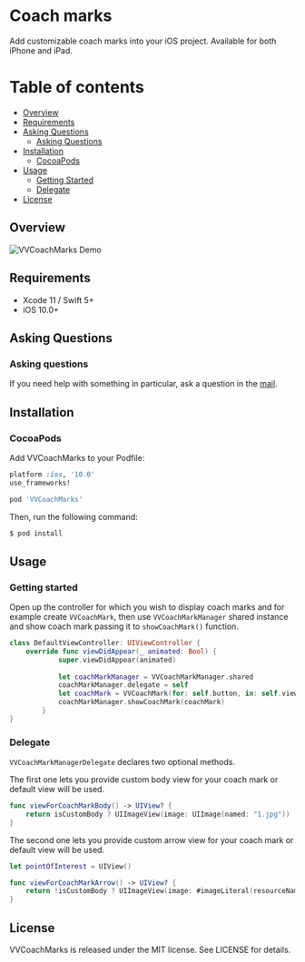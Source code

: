 # Coach marks
Add customizable coach marks into your iOS project. Available for both iPhone and iPad.

# Table of contents

  * [Overview](#overview)
  * [Requirements](#requirements)
  * [Asking Questions](#asking-questions)
      * [Asking Questions](#asking-questions)
  * [Installation](#installation)
      * [CocoaPods](#cocoapods)
  * [Usage](#usage)
      * [Getting Started](#getting-started)
      * [Delegate](#delegate)
  * [License](#license)

## Overview
![VVCoachMarks Demo](https://github.com/ValentineVV/VVCoachMarks/blob/master/demo.gif)

## Requirements
- Xcode 11 / Swift 5+
- iOS 10.0+

## Asking Questions

### Asking questions

If you need help with something in particular, ask a question in the [mail](https://imgur.com/a/vKVu587).

## Installation

### CocoaPods
Add VVCoachMarks to your Podfile:

```ruby
platform :ios, '10.0'
use_frameworks!

pod 'VVCoachMarks'
```

Then, run the following command:

```bash
$ pod install
```

## Usage

### Getting started
Open up the controller for which you wish to display coach marks and for example create `VVCoachMark`, then use `VVCoachMarkManager` shared instance and show coach mark passing it to `showCoachMark()` function.

```swift
class DefaultViewController: UIViewController {
    override func viewDidAppear(_ animated: Bool) {
            super.viewDidAppear(animated)
            
            let coachMarkManager = VVCoachMarkManager.shared
            coachMarkManager.delegate = self
            let coachMark = VVCoachMark(for: self.button, in: self.view, coachMarkPosition: .topCenter, message: "Coach mark message")
            coachMarkManager.showCoachMark(coachMark)
        }
}
```

### Delegate
`VVCoachMarkManagerDelegate` declares two optional methods.

The first one lets you provide custom body view for your coach mark or default view will be used.

```swift
func viewForCoachMarkBody() -> UIView? {
    return isCustomBody ? UIImageView(image: UIImage(named: "1.jpg")) : nil
}
```

The second one lets you provide custom arrow view for your coach mark or default view will be used.

```swift
let pointOfInterest = UIView()

func viewForCoachMarkArrow() -> UIView? {
    return !isCustomBody ? UIImageView(image: #imageLiteral(resourceName: "arrow")) : nil
}
```

## License

VVCoachMarks is released under the MIT license. See LICENSE for details.
